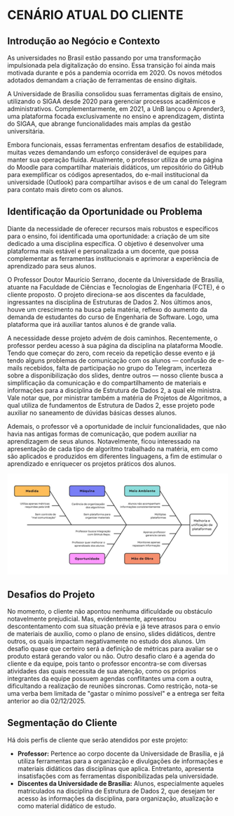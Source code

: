 # CENÁRIO ATUAL DO CLIENTE

## Introdução ao Negócio e Contexto

As universidades no Brasil estão passando por uma transformação impulsionada pela digitalização do ensino. Essa transição foi ainda mais motivada durante e pós a pandemia ocorrida em 2020. Os novos métodos adotados demandam a criação de ferramentas de ensino digitais.  

A Universidade de Brasília consolidou suas ferramentas digitais de ensino, utilizando o SIGAA desde 2020 para gerenciar processos acadêmicos e administrativos. Complementarmente, em 2021, a UnB lançou o Aprender3, uma plataforma focada exclusivamente no ensino e aprendizagem, distinta do SIGAA, que abrange funcionalidades mais amplas da gestão universitária.  

Embora funcionais, essas ferramentas enfrentam desafios de estabilidade, muitas vezes demandando um esforço considerável de equipes para manter sua operação fluida. Atualmente, o professor utiliza de uma página do Moodle para compartilhar materiais didáticos, um repositório do GitHub para exemplificar os códigos apresentados, do e-mail institucional da universidade (Outlook) para compartilhar avisos e de um canal do Telegram para contato mais direto com os alunos.  

## Identificação da Oportunidade ou Problema

Diante da necessidade de oferecer recursos mais robustos e específicos para o ensino, foi identificada uma oportunidade: a criação de um site dedicado a uma disciplina específica. O objetivo é desenvolver uma plataforma mais estável e personalizada a um docente, que possa complementar as ferramentas institucionais e aprimorar a experiência de aprendizado para seus alunos. 

O Professor Doutor Maurício Serrano, docente da Universidade de Brasília, atuante na Faculdade de Ciências e Tecnologias de Engenharia (FCTE), é o cliente proposto. O projeto direciona-se aos discentes da faculdade, ingressantes na disciplina de Estruturas de Dados 2. Nos últimos anos, houve um crescimento na busca pela matéria, reflexo do aumento da demanda de estudantes do curso de Engenharia de Software. Logo, uma plataforma que irá auxiliar tantos alunos é de grande valia. 

A necessidade desse projeto advém de dois caminhos. Recentemente, o professor perdeu acesso à sua página da disciplina na plataforma Moodle. Tendo que começar do zero, com receio da repetição desse evento e já tendo alguns problemas de comunicação com os alunos — confusão de e-mails recebidos, falta de participação no grupo do Telegram, incerteza sobre a disponibilização dos slides, dentre outros — nosso cliente busca a simplificação da comunicação e do compartilhamento de materiais e informações para a disciplina de Estrutura de Dados 2, a qual ele ministra. Vale notar que, por ministrar também a matéria de Projetos de Algoritmos, a qual utiliza de fundamentos de Estrutura de Dados 2, esse projeto pode auxiliar no saneamento de dúvidas básicas desses alunos. 

Ademais, o professor vê a oportunidade de incluir funcionalidades, que não havia nas antigas formas de comunicação, que podem auxiliar na aprendizagem de seus alunos. Notavelmente, ficou interessado na apresentação de cada tipo de algoritmo trabalhado na matéria, em como são aplicados e produzidos em diferentes linguagens, a fim de estimular o aprendizado e enriquecer os projetos práticos dos alunos.

![Diagrama de Ishikawa](../assets/images/ishikawa.png)

## Desafios do Projeto

No momento, o cliente não apontou nenhuma dificuldade ou obstáculo notavelmente prejudicial. Mas, evidentemente, apresentou descontentamento com sua situação prévia e já teve atrasos para o envio de materiais de auxílio, como o plano de ensino, slides didáticos, dentre outros, os quais impactam negativamente no estudo dos alunos. Um desafio quase que certeiro será a definição de métricas para avaliar se o produto estará gerando valor ou não. Outro desafio claro é a agenda do cliente e da equipe, pois tanto o professor encontra-se com diversas atividades das quais necessita de sua atenção, como os próprios integrantes da equipe possuem agendas conflitantes uma com a outra, dificultando a realização de reuniões síncronas. Como restrição, nota-se uma verba bem limitada de "gastar o mínimo possível" e a entrega ser feita anterior ao dia 02/12/2025.  

## Segmentação do Cliente

Há dois perfis de cliente que serão atendidos por este projeto: 

- **Professor:** Pertence ao corpo docente da Universidade de Brasília, e já utiliza ferramentas para a organização e divulgações de informações e materiais didáticos das disciplinas que aplica. Entretanto, apresenta insatisfações com as ferramentas disponibilizadas pela universidade.  
- **Discentes da Universidade de Brasília:** Alunos, especialmente aqueles matriculados na disciplina de Estrutura de Dados 2, que desejam ter acesso às informações da disciplina, para organização, atualização e como material didático de estudo.
